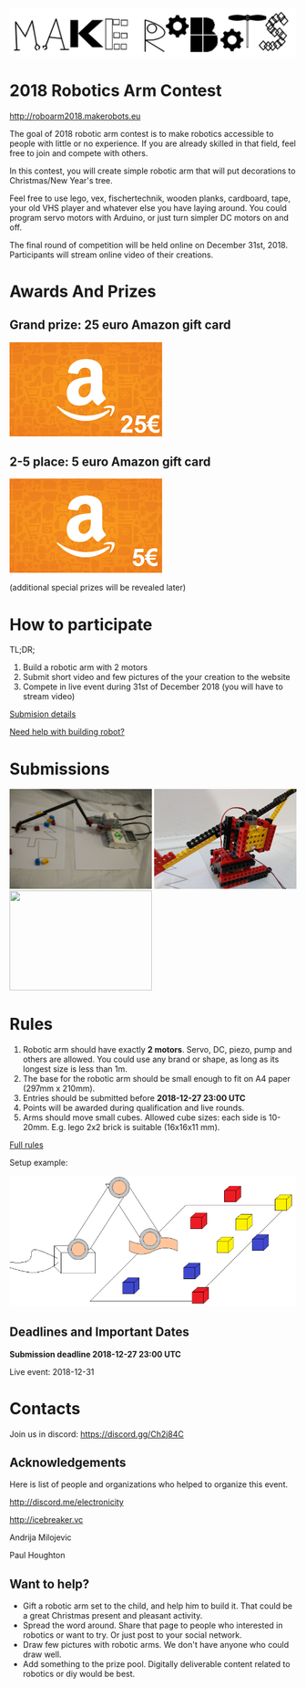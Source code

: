 
![makerobots.eu](/imgs/logo.png)

# 2018 Robotics Arm Contest

<http://roboarm2018.makerobots.eu>

The goal of 2018 robotic arm contest is to make robotics accessible to people with little or no experience. If you are already skilled in that field, feel free to join and compete with others. 

In this contest, you will create simple robotic arm that will put decorations to Christmas/New Year's tree. 

Feel free to use lego, vex, fischertechnik, wooden planks, cardboard, tape, your old VHS player and whatever else you have laying around. You could program servo motors with Arduino, or just turn simpler DC motors on and off. 

The final round of competition will be held online on December 31st, 2018. Participants will stream online video of their creations.


# Awards And Prizes

## Grand prize: 25 euro Amazon gift card

![/imgs/amazon-25.png](/imgs/amazon-25.png)

## 2-5 place: 5 euro Amazon gift card 

![/imgs/amazon-5.png](/imgs/amazon-5.png)

(additional special prizes will be revealed later)

# How to participate 

TL;DR;
1. Build a robotic arm with 2 motors
2. Submit short video and few pictures of the your creation to the website
3. Compete in live event during 31st of December 2018 (you will have to stream video)

[Submision details](submissions.md)

[Need help with building robot?](help.md)

# Submissions

<a href="/submissions/sub1/sub1"><img src="/submissions/sub1/pic2.jpg" width="250" height="175" /></a> <a href="/submissions/example-submission/exampleSubmission"><img src="/submissions/example-submission/two.png" width="250" height="175" /></a> <a href="#submissions"><img src="imgs/placeholder.png" width="250" height="175" /></a>



# Rules 

1. Robotic arm should have exactly **2 motors**. Servo, DC, piezo, pump and others are allowed. You could use any brand or shape, as long as its longest size is less than 1m.
2. The base for the robotic arm should be small enough to fit on A4 paper (297mm x 210mm).
3. Entries should be submitted before **2018-12-27 23:00 UTC**
4. Points will be awarded during qualification and live rounds.
5. Arms should move small cubes. Allowed cube sizes: each side is 10-20mm. E.g. lego 2x2 brick is suitable (16x16x11 mm).

[Full rules](rules.md)

Setup example:

![setup example](/imgs/setup-example.png)

## Deadlines and Important Dates

**Submission deadline 2018-12-27 23:00 UTC**

Live event: 2018-12-31


# Contacts

Join us in discord: <https://discord.gg/Ch2j84C>

## Acknowledgements

Here is list of people and organizations who helped to organize this event.

<http://discord.me/electronicity>

<http://icebreaker.vc>

Andrija Milojevic

Paul Houghton


## Want to help?

- Gift a robotic arm set to the child, and help him to build it. That could be a great Christmas present and pleasant activity.
- Spread the word around. Share that page to people who interested in robotics or want to try. Or just post to your social network.
- Draw few pictures with robotic arms. We don't have anyone who could draw well. 
- Add something to the prize pool. Digitally deliverable content related to robotics or diy would be best. 



